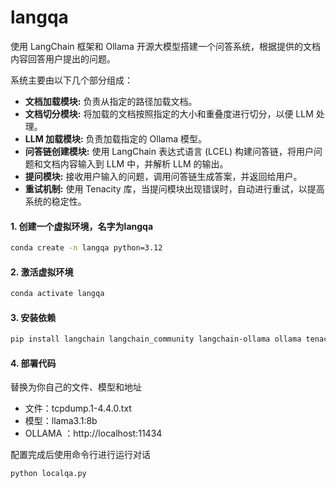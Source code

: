 # langqa
使用 LangChain 框架和 Ollama 开源大模型搭建一个问答系统，根据提供的文档内容回答用户提出的问题。

系统主要由以下几个部分组成：
*   **文档加载模块:** 负责从指定的路径加载文档。
*   **文档切分模块:** 将加载的文档按照指定的大小和重叠度进行切分，以便 LLM 处理。
*   **LLM 加载模块:** 负责加载指定的 Ollama 模型。
*   **问答链创建模块:** 使用 LangChain 表达式语言 (LCEL) 构建问答链，将用户问题和文档内容输入到 LLM 中，并解析 LLM 的输出。
*   **提问模块:**  接收用户输入的问题，调用问答链生成答案，并返回给用户。
*   **重试机制:** 使用 Tenacity 库，当提问模块出现错误时，自动进行重试，以提高系统的稳定性。


#### 1. 创建一个虚拟环境，名字为langqa
```bash
conda create -n langqa python=3.12
```

#### 2. 激活虚拟环境
```bash
conda activate langqa
```

#### 3. 安装依赖
```bash
pip install langchain langchain_community langchain-ollama ollama tenacity
```

#### 4. 部署代码

替换为你自己的文件、模型和地址
- 文件：tcpdump.1-4.4.0.txt
- 模型：llama3.1:8b
- OLLAMA ：http://localhost:11434

配置完成后使用命令行进行运行对话
```bash
python localqa.py
```
